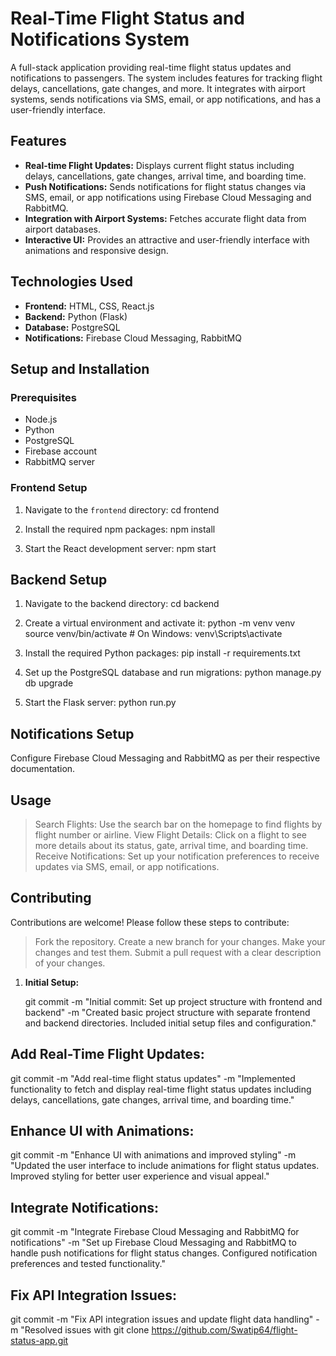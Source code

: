 # Real-Time Flight Status and Notifications System

A full-stack application providing real-time flight status updates and notifications to passengers. The system includes features for tracking flight delays, cancellations, gate changes, and more. It integrates with airport systems, sends notifications via SMS, email, or app notifications, and has a user-friendly interface.

## Features

- **Real-time Flight Updates:** Displays current flight status including delays, cancellations, gate changes, arrival time, and boarding time.
- **Push Notifications:** Sends notifications for flight status changes via SMS, email, or app notifications using Firebase Cloud Messaging and RabbitMQ.
- **Integration with Airport Systems:** Fetches accurate flight data from airport databases.
- **Interactive UI:** Provides an attractive and user-friendly interface with animations and responsive design.

## Technologies Used

- **Frontend:** HTML, CSS, React.js
- **Backend:** Python (Flask)
- **Database:** PostgreSQL
- **Notifications:** Firebase Cloud Messaging, RabbitMQ

## Setup and Installation

### Prerequisites

- Node.js
- Python
- PostgreSQL
- Firebase account
- RabbitMQ server

### Frontend Setup

1. Navigate to the `frontend` directory:
    cd frontend

2. Install the required npm packages:
    npm install

3. Start the React development server:
     npm start

## Backend Setup

 1. Navigate to the backend directory:
    cd backend

2. Create a virtual environment and activate it:
  python -m venv venv
  source venv/bin/activate  # On Windows: venv\Scripts\activate

3. Install the required Python packages:
   pip install -r requirements.txt

4. Set up the PostgreSQL database and run migrations:
   python manage.py db upgrade

5. Start the Flask server:
    python run.py

## Notifications Setup

  Configure Firebase Cloud Messaging and RabbitMQ as per their respective documentation.

## Usage

> Search Flights: Use the search bar on the homepage to find flights by flight number or airline.
> View Flight Details: Click on a flight to see more details about its status, gate, arrival time, and boarding time.
> Receive Notifications: Set up your notification preferences to receive updates via SMS, email, or app notifications.

## Contributing

Contributions are welcome! Please follow these steps to contribute:

   > Fork the repository.
   > Create a new branch for your changes.
   > Make your changes and test them.
   > Submit a pull request with a clear description of your changes.




1. **Initial Setup:**
  
   git commit -m "Initial commit: Set up project structure with frontend and backend" -m "Created basic project structure with separate frontend and backend directories. Included initial setup files and configuration."

## Add Real-Time Flight Updates:

git commit -m "Add real-time flight status updates" -m "Implemented functionality to fetch and display real-time flight status updates including delays, cancellations, gate changes, arrival time, and boarding time."

## Enhance UI with Animations:

git commit -m "Enhance UI with animations and improved styling" -m "Updated the user interface to include animations for flight status updates. Improved styling for better user experience and visual appeal."

## Integrate Notifications:

git commit -m "Integrate Firebase Cloud Messaging and RabbitMQ for notifications" -m "Set up Firebase Cloud Messaging and RabbitMQ to handle push notifications for flight status changes. Configured notification preferences and tested functionality."

## Fix API Integration Issues:

git commit -m "Fix API integration issues and update flight data handling" -m "Resolved issues with
   git clone https://github.com/Swatip64/flight-status-app.git
